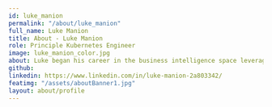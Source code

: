 ```yaml
---
id: luke_manion
permalink: "/about/luke_manion"
full_name: Luke Manion
title: About - Luke Manion
role: Principle Kubernetes Engineer
image: luke_manion_color.jpg
about: Luke began his career in the business intelligence space leveraging the Oracle stack of products.  When the opportunity arose to transition into cloud space he jumped at the chance.  Starting as a cloud engineer Luke found a passion in helping organizations to migrate to the cloud and modernize their operations.  With an interest in DevSecOps and containers he began the next chapter of his career on all things Kubernetes. Outside of work Luke enjoys travelling, cycling, volleyball, and the outdoors.
github: 
linkedin: https://www.linkedin.com/in/luke-manion-2a803342/
featimg: "/assets/aboutBanner1.jpg"
layout: about/profile
---
```


